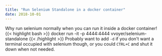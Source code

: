 ```yaml
---
title: "Run Selenium Standalone in a docker container"
date: 2018-10-01
---
```


Why run selenium normally when you can run it inside a docker container!
{{< highlight bash >}}
docker run -it -p 4444:4444 vvoyer/selenium-standalone
{{< /highlight >}}
Probably want to add `-d` if you don't want a terminal occupied with selenium though, or you could `CTRL+C` and shut it down when not needed.
